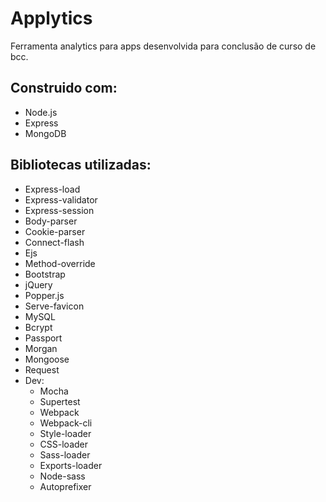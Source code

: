 # Applytics
Ferramenta analytics para apps desenvolvida para conclusão de curso de bcc.

## Construido com:
- Node.js
- Express
- MongoDB

## Bibliotecas utilizadas:
- Express-load
- Express-validator
- Express-session
- Body-parser
- Cookie-parser
- Connect-flash
- Ejs
- Method-override
- Bootstrap
- jQuery
- Popper.js
- Serve-favicon
- MySQL
- Bcrypt
- Passport
- Morgan
- Mongoose
- Request
- Dev:
    - Mocha
    - Supertest
    - Webpack
    - Webpack-cli
    - Style-loader
    - CSS-loader
    - Sass-loader
    - Exports-loader
    - Node-sass
    - Autoprefixer